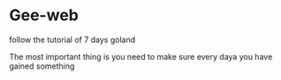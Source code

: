 # Gee-web

follow the tutorial of 7 days goland 

The most important thing is you need to make sure every daya you have gained something